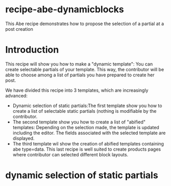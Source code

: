 # recipe-abe-dynamicblocks
This Abe recipe demonstrates how to propose the selection of a partial at a post creation

# Introduction
This recipe will show you how to make a "dynamic template": You can create selectable partials of your template. This way, the contributor will be able to choose among a list of partials you have prepared to create her post.

We have divided this recipe into 3 templates, which are increasingly advanced: 

- Dynamic selection of static partials:The first template show you how to create a list of selectable static partials (nothing is modifiable by the contributor.
- The second template show you how to create a list of "abified" templates: Depending on the selection made, the template is updated including the editor. The fields associated with the selected template are displayed.
- The third template wil show the creation of abified templates containing abe type=data. This last recipe is well suited to create products pages where contributor can selected different block layouts.

# dynamic selection of static partials



